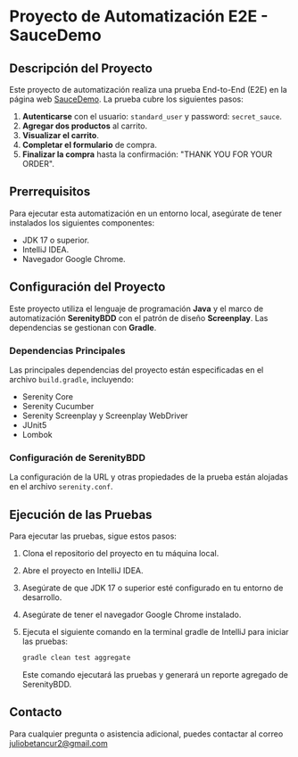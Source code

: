 # Proyecto de Automatización E2E - SauceDemo

## Descripción del Proyecto
Este proyecto de automatización realiza una prueba End-to-End (E2E) en la página web [SauceDemo](https://www.saucedemo.com/). La prueba cubre los siguientes pasos:

1. **Autenticarse** con el usuario: `standard_user` y password: `secret_sauce`.
2. **Agregar dos productos** al carrito.
3. **Visualizar el carrito**.
4. **Completar el formulario** de compra.
5. **Finalizar la compra** hasta la confirmación: "THANK YOU FOR YOUR ORDER".

## Prerrequisitos
Para ejecutar esta automatización en un entorno local, asegúrate de tener instalados los siguientes componentes:

- JDK 17 o superior.
- IntelliJ IDEA.
- Navegador Google Chrome.

## Configuración del Proyecto
Este proyecto utiliza el lenguaje de programación **Java** y el marco de automatización **SerenityBDD** con el patrón de diseño **Screenplay**. Las dependencias se gestionan con **Gradle**.

### Dependencias Principales
Las principales dependencias del proyecto están especificadas en el archivo `build.gradle`, incluyendo:

- Serenity Core
- Serenity Cucumber
- Serenity Screenplay y Screenplay WebDriver
- JUnit5
- Lombok

### Configuración de SerenityBDD
La configuración de la URL y otras propiedades de la prueba están alojadas en el archivo `serenity.conf`.

## Ejecución de las Pruebas
Para ejecutar las pruebas, sigue estos pasos:

1. Clona el repositorio del proyecto en tu máquina local.
2. Abre el proyecto en IntelliJ IDEA.
3. Asegúrate de que JDK 17 o superior esté configurado en tu entorno de desarrollo.
4. Asegúrate de tener el navegador Google Chrome instalado.
5. Ejecuta el siguiente comando en la terminal gradle de IntelliJ para iniciar las pruebas:

    ```sh
    gradle clean test aggregate
    ```

    Este comando ejecutará las pruebas y generará un reporte agregado de SerenityBDD.

## Contacto
Para cualquier pregunta o asistencia adicional, puedes contactar al correo juliobetancur2@gmail.com
